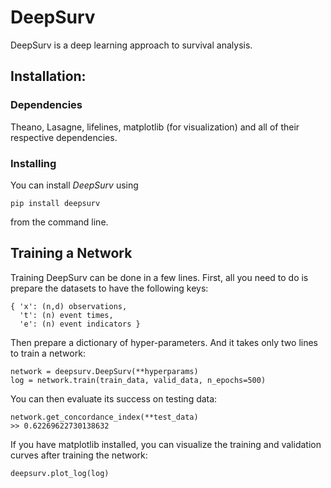 # DeepSurv

DeepSurv is a deep learning approach to survival analysis. 


## Installation:

### Dependencies

Theano, Lasagne, lifelines, matplotlib (for visualization) and all of their respective dependencies. 

### Installing

You can install *DeepSurv* using

	pip install deepsurv

from the command line.

## Training a Network

Training DeepSurv can be done in a few lines. 
First, all you need to do is prepare the datasets to have the following keys:

	{ 'x': (n,d) observations, 
	  't': (n) event times,
	  'e': (n) event indicators }

Then prepare a dictionary of hyper-parameters. And it takes only two lines to train a network:

	network = deepsurv.DeepSurv(**hyperparams)
	log = network.train(train_data, valid_data, n_epochs=500)

You can then evaluate its success on testing data:

	network.get_concordance_index(**test_data)
	>> 0.62269622730138632

If you have matplotlib installed, you can visualize the training and validation curves after training the network:

	deepsurv.plot_log(log)



